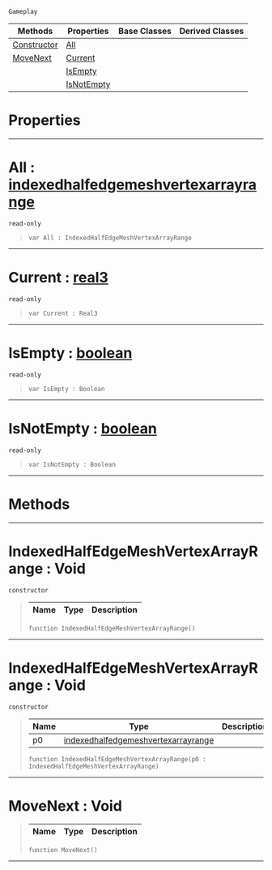  `Gameplay`

|Methods|Properties|Base Classes|Derived Classes|
|---|---|---|---|
|[ Constructor](https://github.com/zeroengineteam/ZeroDocs/blob/master/code_reference/class_reference/indexedhalfedgemeshvertexarrayrange.markdown#indexedhalfedgemeshverte)|[ All](https://github.com/zeroengineteam/ZeroDocs/blob/master/code_reference/class_reference/indexedhalfedgemeshvertexarrayrange.markdown#all-zero-engine-document)| | |
|[ MoveNext](https://github.com/zeroengineteam/ZeroDocs/blob/master/code_reference/class_reference/indexedhalfedgemeshvertexarrayrange.markdown#movenext-void)|[ Current](https://github.com/zeroengineteam/ZeroDocs/blob/master/code_reference/class_reference/indexedhalfedgemeshvertexarrayrange.markdown#current-zero-engine-docu)| | |
| |[ IsEmpty](https://github.com/zeroengineteam/ZeroDocs/blob/master/code_reference/class_reference/indexedhalfedgemeshvertexarrayrange.markdown#isempty-zero-engine-docu)| | |
| |[ IsNotEmpty](https://github.com/zeroengineteam/ZeroDocs/blob/master/code_reference/class_reference/indexedhalfedgemeshvertexarrayrange.markdown#isnotempty-zero-engine-d)| | |


 #  Properties


---  
 #  All : [indexedhalfedgemeshvertexarrayrange](https://github.com/zeroengineteam/ZeroDocs/blob/master/code_reference/class_reference/indexedhalfedgemeshvertexarrayrange.markdown)

 `read-only`

> 
> ``` lang=cpp, name=Nada
> var All : IndexedHalfEdgeMeshVertexArrayRange


---  
 #  Current : [real3](https://github.com/zeroengineteam/ZeroDocs/blob/master/code_reference/nada_base_types/real3.markdown)

 `read-only`

> 
> ``` lang=cpp, name=Nada
> var Current : Real3


---  
 #  IsEmpty : [boolean](https://github.com/zeroengineteam/ZeroDocs/blob/master/code_reference/nada_base_types/boolean.markdown)

 `read-only`

> 
> ``` lang=cpp, name=Nada
> var IsEmpty : Boolean


---  
 #  IsNotEmpty : [boolean](https://github.com/zeroengineteam/ZeroDocs/blob/master/code_reference/nada_base_types/boolean.markdown)

 `read-only`

> 
> ``` lang=cpp, name=Nada
> var IsNotEmpty : Boolean


---  
 #  Methods


---  
 #  IndexedHalfEdgeMeshVertexArrayRange : Void

 `constructor`

> 
> |Name|Type|Description|
> |---|---|---|
> ``` lang=cpp, name=Nada
> function IndexedHalfEdgeMeshVertexArrayRange()
> ``` 


---  
 #  IndexedHalfEdgeMeshVertexArrayRange : Void

 `constructor`

> 
> |Name|Type|Description|
> |---|---|---|
> |p0|[indexedhalfedgemeshvertexarrayrange](https://github.com/zeroengineteam/ZeroDocs/blob/master/code_reference/class_reference/indexedhalfedgemeshvertexarrayrange.markdown)| |
> ``` lang=cpp, name=Nada
> function IndexedHalfEdgeMeshVertexArrayRange(p0 : IndexedHalfEdgeMeshVertexArrayRange)
> ``` 


---  
 #  MoveNext : Void

> 
> |Name|Type|Description|
> |---|---|---|
> ``` lang=cpp, name=Nada
> function MoveNext()
> ``` 


---  
 

 